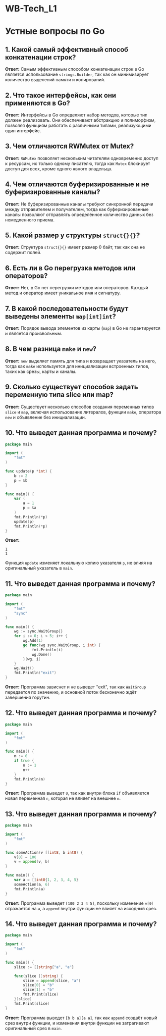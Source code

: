 # WB-Tech_L1

# Устные вопросы по Go

## 1. Какой самый эффективный способ конкатенации строк?

**Ответ:** Самым эффективным способом конкатенации строк в Go является использование `strings.Builder`, так как он минимизирует количество выделений памяти и копирований.

## 2. Что такое интерфейсы, как они применяются в Go?

**Ответ:** Интерфейсы в Go определяют набор методов, которые тип должен реализовать. Они обеспечивают абстракцию и полиморфизм, позволяя функциям работать с различными типами, реализующими один интерфейс.

## 3. Чем отличаются RWMutex от Mutex?

**Ответ:** `RWMutex` позволяет нескольким читателям одновременно доступ к ресурсам, но только одному писателю, тогда как `Mutex` блокирует доступ для всех, кроме одного явного владельца.

## 4. Чем отличаются буферизированные и не буферизированные каналы?

**Ответ:** Не буферизированные каналы требуют синхронной передачи между отправителем и получателем, тогда как буферизированные каналы позволяют отправлять определённое количество данных без немедленного приема.

## 5. Какой размер у структуры `struct{}{}`?

**Ответ:** Структура `struct{}{}` имеет размер 0 байт, так как она не содержит полей.

## 6. Есть ли в Go перегрузка методов или операторов?

**Ответ:** Нет, в Go нет перегрузки методов или операторов. Каждый метод и оператор имеет уникальное имя и сигнатуру.

## 7. В какой последовательности будут выведены элементы `map[int]int`?

**Ответ:** Порядок вывода элементов из карты (`map`) в Go не гарантируется и является произвольным.

## 8. В чем разница `make` и `new`?

**Ответ:** `new` выделяет память для типа и возвращает указатель на него, тогда как `make` используется для инициализации встроенных типов, таких как срезы, карты и каналы.

## 9. Сколько существует способов задать переменную типа slice или map?

**Ответ:** Существует несколько способов создания переменных типов `slice` и `map`, включая использование литералов, функции `make`, оператора `new` и объявление без инициализации.

## 10. Что выведет данная программа и почему?

```go
package main

import (
	"fmt"
)

func update(p *int) {
	b := 2
	p = &b
}

func main() {
	var (
		a = 1
		p = &a
	)
	fmt.Println(*p)
	update(p)
	fmt.Println(*p)
}
```

**Ответ:**
```
1
1
```

Функция `update` изменяет локальную копию указателя `p`, не влияя на оригинальный указатель в `main`.

## 11. Что выведет данная программа и почему?

```go
package main

import (
	"fmt"
	"sync"
)

func main() {
	wg := sync.WaitGroup{}
	for i := 0; i < 5; i++ {
		wg.Add(1)
		go func(wg sync.WaitGroup, i int) {
			fmt.Println(i)
			wg.Done()
		}(wg, i)
	}
	wg.Wait()
	fmt.Println("exit")
}
```

**Ответ:** Программа зависнет и не выведет "exit", так как `WaitGroup` передается по значению, и основной поток бесконечно ждёт завершения горутин.

## 12. Что выведет данная программа и почему?

```go
package main

import (
	"fmt"
)

func main() {
	n := 0
	if true {
		n := 1
		n++
	}
	fmt.Println(n)
}
```

**Ответ:** Программа выведет `0`, так как внутри блока `if` объявляется новая переменная `n`, которая не влияет на внешнее `n`.

## 13. Что выведет данная программа и почему?

```go
package main

import (
	"fmt"
)

func someAction(v []int8, b int8) {
	v[0] = 100
	v = append(v, b)
}

func main() {
	var a = []int8{1, 2, 3, 4, 5}
	someAction(a, 6)
	fmt.Println(a)
}
```

**Ответ:** Программа выведет `[100 2 3 4 5]`, поскольку изменение `v[0]` отражается на `a`, а `append` внутри функции не влияет на исходный срез.

## 14. Что выведет данная программа и почему?

```go
package main

import (
	"fmt"
)

func main() {
	slice := []string{"a", "a"}

	func(slice []string) {
		slice = append(slice, "a")
		slice[0] = "b"
		slice[1] = "b"
		fmt.Print(slice)
	}(slice)
	fmt.Print(slice)
}
```

**Ответ:** Программа выведет `[b b a][a a]`, так как `append` создаёт новый срез внутри функции, и изменения внутри функции не затрагивают оригинальный срез в `main`.